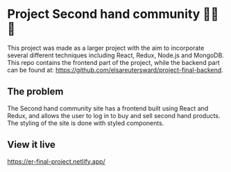 # Project Second hand community 👕👗👜

This project was made as a larger project with the aim to incorporate several different techniques including React, Redux, Node.js and MongoDB. This repo contains the frontend part of the project, while the backend part can be found at: https://github.com/elsareutersward/project-final-backend.

## The problem

The Second hand community site has a frontend built using React and Redux, and allows the user to log in to buy and sell second hand products. The styling of the site is done with styled components.

## View it live

https://er-final-project.netlify.app/
